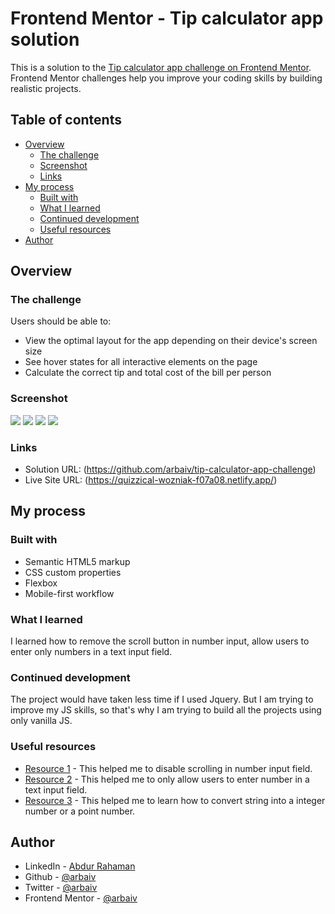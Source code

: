 # Frontend Mentor - Tip calculator app solution

This is a solution to the [Tip calculator app challenge on Frontend Mentor](https://www.frontendmentor.io/challenges/tip-calculator-app-ugJNGbJUX). Frontend Mentor challenges help you improve your coding skills by building realistic projects.

## Table of contents

- [Overview](#overview)
  - [The challenge](#the-challenge)
  - [Screenshot](#screenshot)
  - [Links](#links)
- [My process](#my-process)
  - [Built with](#built-with)
  - [What I learned](#what-i-learned)
  - [Continued development](#continued-development)
  - [Useful resources](#useful-resources)
- [Author](#author)

## Overview

### The challenge

Users should be able to:

- View the optimal layout for the app depending on their device's screen size
- See hover states for all interactive elements on the page
- Calculate the correct tip and total cost of the bill per person

### Screenshot

![](images/screenshot/desktop-screenshot.png)
![](images/screenshot/desktop-active-screenshot.png)
![](images/screenshot/mobile-screenshot.png)
![](images/screenshot/mobile-active-screenshot.png)

### Links

- Solution URL: (https://github.com/arbaiv/tip-calculator-app-challenge)
- Live Site URL: (https://quizzical-wozniak-f07a08.netlify.app/)

## My process

### Built with

- Semantic HTML5 markup
- CSS custom properties
- Flexbox
- Mobile-first workflow

### What I learned

I learned how to remove the scroll button in number input, allow users to enter only numbers in a text input field.

### Continued development

The project would have taken less time if I used Jquery. But I am trying to improve my JS skills, so that's why I am trying to build all the projects using only vanilla JS.


### Useful resources

- [Resource 1](https://stackoverflow.com/questions/9712295/disable-scrolling-on-input-type-number) - This helped me to disable scrolling in number input field.
- [Resource 2](https://stackoverflow.com/questions/469357/html-text-input-allow-only-numeric-input) - This helped me to only allow users to enter number in a text input field. 
- [Resource 3](https://gomakethings.com/converting-strings-to-numbers-with-vanilla-javascript/) - This helped me to learn how to convert string into a integer number or a point number. 

## Author

- LinkedIn - [Abdur Rahaman](https://www.linkedin.com/in/abdur-rahaman-arb4/)
- Github - [@arbaiv](https://github.com/arbaiv)
- Twitter - [@arbaiv](https://twitter.com/arbaiv)
- Frontend Mentor - [@arbaiv](https://www.frontendmentor.io/profile/arbaiv)
